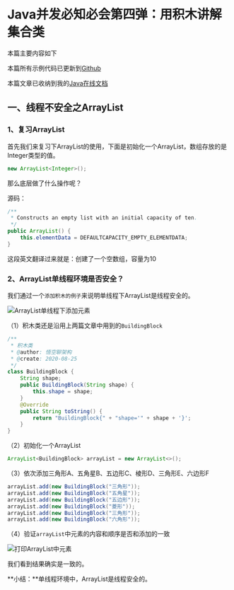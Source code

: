 # Java并发必知必会第四弹：用积木讲解集合类

本篇主要内容如下



本篇所有示例代码已更新到[Github](https://github.com/Jackson0714/PassJava-Learning)

本篇文章已收纳到我的[Java在线文档](www.jayh.club)

## 一、线程不安全之ArrayList

### 1、复习ArrayList

首先我们来复习下ArrayList的使用，下面是初始化一个ArrayList，数组存放的是Integer类型的值。

``` java
new ArrayList<Integer>();
```

那么底层做了什么操作呢？

源码：

```java
/**
 * Constructs an empty list with an initial capacity of ten.
 */
public ArrayList() {
    this.elementData = DEFAULTCAPACITY_EMPTY_ELEMENTDATA;
}
```

这段英文翻译过来就是：创建了一个空数组，容量为10

### 2、ArrayList单线程环境是否安全？

我们通过一个`添加积木的例子`来说明单线程下ArrayList是线程安全的。

![ArrayList单线程下添加元素](http://cdn.jayh.club/blog/20200826/Ezd0SaUYvx2E.png?imageslim)

（1）积木类还是沿用上两篇文章中用到的`BuildingBlock`

```java
/**
 * 积木类
 * @author: 悟空聊架构
 * @create: 2020-08-25
 */
class BuildingBlock {
    String shape;
    public BuildingBlock(String shape) {
        this.shape = shape;
    }
    @Override
    public String toString() {
        return "BuildingBlock{" + "shape='" + shape + '}';
    }
}
```

（2）初始化一个ArrayList

```java
ArrayList<BuildingBlock> arrayList = new ArrayList<>();
```

（3）依次添加三角形A、五角星B、五边形C、棱形D、三角形E、六边形F

```java
arrayList.add(new BuildingBlock("三角形"));
arrayList.add(new BuildingBlock("五角星"));
arrayList.add(new BuildingBlock("五边形"));
arrayList.add(new BuildingBlock("菱形"));
arrayList.add(new BuildingBlock("三角形"));
arrayList.add(new BuildingBlock("六角形"));
```

（4）验证`arrayList`中元素的内容和顺序是否和添加的一致

![打印ArrayList中元素](http://cdn.jayh.club/blog/20200826/aOazYqKaybhf.png?imageslim)

我们看到结果确实是一致的。

**小结：**单线程环境中，ArrayList是线程安全的。